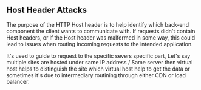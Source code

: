 ## Host Header Attacks 

The purpose of the HTTP Host header is to help identify which back-end component the client wants to communicate with. If requests didn't contain Host headers, or if the Host header was malformed in some way, this could lead to issues when routing incoming requests to the intended application. 

It's used to guide to request to the specific severs specific part, Let's say multiple sites are hosted under same IP address / Same server then virtual host helps to distinguish the site which virtual host help to get the data or sometimes it's due to intermediary routining through either CDN or load balancer.
